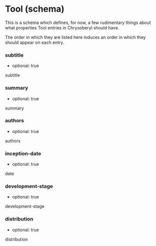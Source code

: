 Tool (schema)
=============

This is a schema which defines, for now, a few rudimentary things about
what properties Tool entries in Chrysoberyl should have.

The order in which they are listed here induces an order in which they
should appear on each entry.

### subtitle

*   optional: true

subtitle

### summary

*   optional: true

summary

### authors

*   optional: true

authors

### inception-date

*   optional: true

date

### development-stage

*   optional: true

development-stage

### distribution

*   optional: true

distribution

